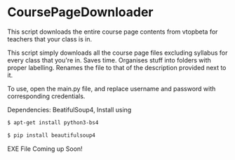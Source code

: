 # CoursePageDownloader
This script downloads the entire course page contents from vtopbeta for teachers that your class is in.




This script simply downloads all the course page files excluding syllabus for every class that you're in. Saves time. Organises stuff into folders with proper labelling. Renames the file to that of the description provided next to it. 



To use, open the main.py file, and replace username and password with corresponding credentials.


Dependencies:
BeatifulSoup4, Install using 


```sh
$ apt-get install python3-bs4

$ pip install beautifulsoup4
```


EXE File Coming up Soon!
